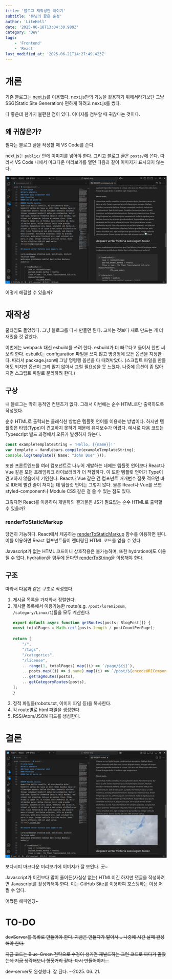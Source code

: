 ```yaml
---
title: '블로그 재작성한 이야기'
subtitle: '튜닝의 끝은 순정'
author: 'LiteHell'
date: '2025-06-18T13:04:30.989Z'
category: 'Dev'
tags:
    - 'Frontend'
    - 'React'
last_modified_at: '2025-06-21T14:27:49.423Z'
---
```


# 개론
기존 블로그는 [next.js](https://nextjs.org/)를 이용했다. next.js만의 기능을 활용하기 위해서라기보단 그냥 SSG(Static Site Generation) 편하게 하려고 next.js를 썼다. 

다 좋은데 한가지 불편한 점이 있다. 이미지를 첨부할 때 귀찮다는 것이다.

## 왜 귀찮은가?
필자는 블로그 글을 작성할 때 VS Code를 쓴다.

next.js는 `public/` 안에 이미지를 넣어야 한다. 그리고 블로그 글은 `posts/`에 쓴다.
따라서 VS Code 내에서 마크다운 미리보기를 열면 다음과 같이 이미지가 표시되지 않는다.

![VS Code의 마크다운 미리보기에서 이미지가 표시되지 않는 모습](./asis.png)

어떻게 해결할 수 있을까?

# 재작성
쿨타임도 돌았겠다. 그냥 블로그를 다시 만들면 된다. 고치는 것보다 새로 만드는 게 더 재밌을 것 같았다.

이번에는 webpack 대신 esbuild를 쓰려 한다. esbuild가 더 빠르다고 들어서 한번 써보려 한다. esbuild는 configuration 파일을 쓰지 않고 명령행에 모든 옵션을 지정한다. 따라서 package.json에 그냥 명령행 옵션을 다 때려박았다. (스크립트 파일을 만들어도 되지만 옵션이 그리 많지 않아서 그럴 필요성을 못 느꼈다. 나중에 옵션이 좀 많아지면 스크립트 파일로 분리하려 한다.)

## 구상
내 블로그는 딱히 동적인 컨텐츠가 없다. 그래서 이번에는 순수 HTML로만 출력하도록 작성했다.

순수 HTML로 출력되는 클래식한 방법은 템플릿 언어를 이용하는 방법이다. 하지만 템플릿은 타입(Type)이 견고하지 못하기 때문에 유지보수가 어렵다. 예시로 다음 코드는 Typescript 빌드 과정에서 오류가 발생하지 않는다.

```ts
const exampleTemplateString = 'Hello, {{name}}!'
var template = Handlebars.compile(exampleTemplateString);
console.log(template({ Name: "John Doe" }));
```

또한 프론트엔드를 여러 컴포넌트로 나누어 개발하는 데에는 템플릿 언어보다 React나 Vue 같은 모던 프레임워크 라이브러리가 더 적합하다. 이 또한 템플릿 언어가 Type이 견고하지 않음에서 기인한다. React나 Vue 같은 건 컴포넌트 매개변수 잘못 적으면 바로 IDE에 빨간 줄이 쳐지는 데 템플릿 언어는 그렇지 않다. 물론 React나 Vue를 쓰면 styled-component나 Module CSS 같은 걸 쓸 수 있는 점도 있다.

그렇다면 React를 이용하여 개발하되 결과물은 JS가 필요없는 순수 HTML로 출력할 수 있을까?

### renderToStaticMarkup
당연히 가능하다. React에서 제공하는 [renderToStaticMarkup](https://react.dev/reference/react-dom/server/renderToStaticMarkup) 함수를 이용하면 된다. 이를 이용하면 React 컴포넌트들이 렌더링된 HTML 코드를 얻을 수 있다.

Javascript가 없는 HTML 코드이니 상호작용은 불가능하며, 또한 hydration에도 이용될 수 없다. hydration을 염두에 둔다면 [renderToString](https://react.dev/reference/react-dom/server/renderToString)을 이용해야 한다.

## 구조
따라서 다음과 같은 구조로 작성했다.
1. 게시글 목록을 가져와서 정렬한다.
1. 게시글 목록에서 이용가능한 route(e.g. `/post/loremipsum`, `/category/Linux/1`)들을 모두 계산한다.
    ```ts
    export default async function getRoutes(posts: BlogPost[]) {
    const totalPages = Math.ceil(posts.length / postCountPerPage);

    return [
        "/",
        "/tags",
        "/categories",
        "/license",
        ...range(1, totalPages).map((i) => `/page/${i}`),
        ...posts.map((i) => i.name).map((i) => `/post/${encodeURIComponent(i)}`),
        ...getTagRoutes(posts),
        ...getCategoryRoutes(posts),
    ];
    }
    ```
1. 정적 파일들(robots.txt, 이미지 파일 등)을 복사한다.
1. 각 route별로 html 파일을 생성한다.
1. RSS/Atom/JSON 피드를 생성한다.

# 결론
![VSCode에 마크다운 미리보기에 이미지가 보이는 모습](./tobe.png)

보다시피 마크다운 미리보기에 이미지가 잘 보인다. 굿~

Javascript가 이전보다 많이 줄어든(사실상 없는) HTML이긴 하지만 댓글을 작성하려면 Javascript를 활성화해야 한다. 이는 GitHub Site를 이용하여 호스팅하는 이상 어쩔 수 없다.

어쨌든 해피엔딩~

# TO-DO
<del>devServer를 똑바로 만들어야 한다. 지금은 만들다가 말아서... 나중에 시간 날때 완성해야 한다.</del>

<del>지금 코드는 Blue-Green 전략으로 수정이 생기면 재빌드하는 그런 코드로 짜다가 말았는데 지금 생각해보니 헛짓거리 같다. 다시 만들어야지...</del>

dev-server도 완성했다. 잘 된다. --2025. 06. 21.